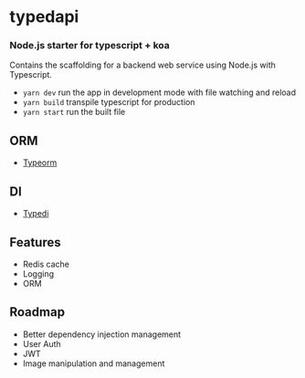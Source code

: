 # typedapi

### Node.js starter for typescript + koa

Contains the scaffolding for a backend web service using Node.js with Typescript.

- `yarn dev` run the app in development mode with file watching and reload
- `yarn build` transpile typescript for production
- `yarn start` run the built file

## ORM
- [Typeorm](https://github.com/typeorm/typeorm) 

## DI
- [Typedi](https://github.com/typestack/typedi)

## Features
- Redis cache
- Logging
- ORM

## Roadmap
- Better dependency injection management
- User Auth
- JWT
- Image manipulation and management